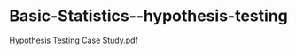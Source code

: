 # Basic-Statistics--hypothesis-testing

[Hypothesis Testing Case Study.pdf](https://github.com/Shubhrika007/Basic-Statistics--hypothesis-testing/files/11289213/Hypothesis.Testing.Case.Study.pdf)
